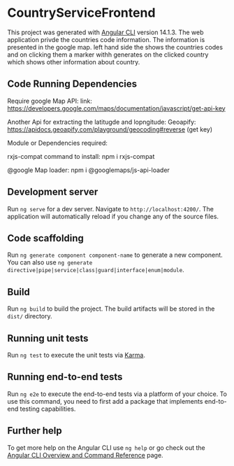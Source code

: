# CountryServiceFrontend

This project was generated with [Angular CLI](https://github.com/angular/angular-cli) version 14.1.3.
The web application privde the countries code information. The information is presented in the google map. 
left hand side the shows the countries codes and on clicking them a marker withh generates on the clicked country which shows other information about country. 

## Code Running Dependencies
Require google Map API:
link: https://developers.google.com/maps/documentation/javascript/get-api-key

Another Api for extracting the latitugde and lopngitude:
Geoapify:
https://apidocs.geoapify.com/playground/geocoding#reverse (get key)

Module or Dependencies required:

rxjs-compat 
command to install: npm i rxjs-compat

@google Map loader:
npm i @googlemaps/js-api-loader




## Development server

Run `ng serve` for a dev server. Navigate to `http://localhost:4200/`. The application will automatically reload if you change any of the source files.

## Code scaffolding

Run `ng generate component component-name` to generate a new component. You can also use `ng generate directive|pipe|service|class|guard|interface|enum|module`.

## Build

Run `ng build` to build the project. The build artifacts will be stored in the `dist/` directory.

## Running unit tests

Run `ng test` to execute the unit tests via [Karma](https://karma-runner.github.io).

## Running end-to-end tests

Run `ng e2e` to execute the end-to-end tests via a platform of your choice. To use this command, you need to first add a package that implements end-to-end testing capabilities.

## Further help

To get more help on the Angular CLI use `ng help` or go check out the [Angular CLI Overview and Command Reference](https://angular.io/cli) page.


